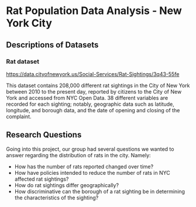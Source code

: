 # Rat Population Data Analysis - New York City

## Descriptions of Datasets

### Rat dataset

https://data.cityofnewyork.us/Social-Services/Rat-Sightings/3q43-55fe

This dataset contains 208,000 different rat sightings in the City of New York between 2010 to the present day, reported by citizens to the City of New York and accessed from NYC Open Data. 38 different variables are recorded for each sighting; notably, geographic data such as latitude, longitude, and borough data, and the date of opening and closing of the complaint. 

## Research Questions

Going into this project, our group had several questions we wanted to answer regarding the distribution of rats in the city. Namely:

* How has the number of rats reported changed over time?
* How have policies intended to reduce the number of rats in NYC affected rat sightings?
* How do rat sightings differ geographically?
* How discriminative can the borough of a rat sighting be in determining the characteristics of the sighting?

